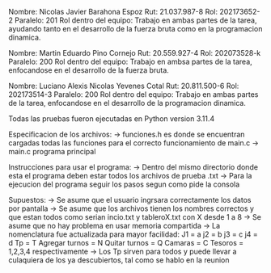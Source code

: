 Nombre: Nicolas Javier Barahona Espoz
Rut: 21.037.987-8
Rol: 202173652-2
Paralelo: 201
Rol dentro del equipo: Trabajo en ambas partes de la tarea, ayudando tanto en el desarrollo de la fuerza bruta como en la programacion dinamica.

Nombre: Martin Eduardo Pino Cornejo
Rut: 20.559.927-4
Rol: 202073528-k
Paralelo: 200
Rol dentro del equipo: Trabajo en ambsa partes de la tarea, enfocandose en el desarrollo de la fuerza bruta.

Nombre: Luciano Alexis Nicolas Yevenes Cotal
Rut: 20.811.500-6
Rol: 202173514-3
Paralelo: 200
Rol dentro del equipo: Trabajo en ambas partes de la tarea, enfocandose en el desarrollo de la programacion dinamica.

Todas las pruebas fueron ejecutadas en Python version 3.11.4



Especificacion de los archivos:
    -> funciones.h es donde se encuentran cargadas todas las funciones para el correcto funcionamiento de main.c
    -> main.c programa principal

Instrucciones para usar el programa:
    -> Dentro del mismo directorio donde esta el programa deben estar todos los archivos de prueba .txt
    -> Para la ejecucion del programa seguir los pasos segun como pide la consola

Supuestos:
    -> Se asume que el usuario ingrsara correctamente los datos por pantalla
    -> Se asume que los archivos tienen los nombres correctos y que estan todos como serian incio.txt y tableroX.txt con X desde 1 a 8
    -> Se asume que no hay problema en usar memoria compartida
    -> La nomenclatura fue actualizada para mayor facilidad:
        J1 = a
        j2 = b
        j3 = c
        j4 = d
        Tp = T
        Agregar turnos = N
        Quitar turnos = Q
        Camaras = C
        Tesoros = 1,2,3,4 respectivamente
    -> Los Tp sirven para todos y puede llevar a culaquiera de los ya descubiertos, tal como se hablo en la reunion
